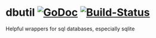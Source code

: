 # dbutil [![GoDoc](https://godoc.org/github.com/paulstuart/dbutil?status.svg)](http://godoc.org/github.com/paulstuart/dbutil) [![Build-Status](https://travis-ci.org/paulstuart/dbutil.svg?branch=master)](https://travis-ci.org/paulstuart/dbutil)

Helpful wrappers for sql databases, especially sqlite
